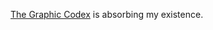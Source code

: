  [The Graphic Codex](https://graphicscodex.courses.nvidia.com/app.html) is absorbing my existence.


